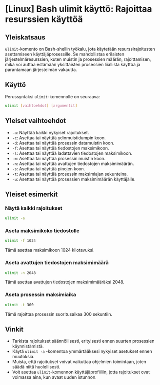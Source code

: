 # [Linux] Bash ulimit käyttö: Rajoittaa resurssien käyttöä

## Yleiskatsaus
`ulimit`-komento on Bash-shellin työkalu, jota käytetään resurssirajoitusten asettamiseen käyttäjäprosessille. Se mahdollistaa erilaisten järjestelmäresurssien, kuten muistin ja prosessien määrän, rajoittamisen, mikä voi auttaa estämään yksittäisten prosessien liiallista käyttöä ja parantamaan järjestelmän vakautta.

## Käyttö
Perussyntaksi `ulimit`-komennolle on seuraava:

```bash
ulimit [vaihtoehdot] [argumentit]
```

## Yleiset vaihtoehdot
- `-a`: Näyttää kaikki nykyiset rajoitukset.
- `-c`: Asettaa tai näyttää ydinmuistidumpin koon.
- `-d`: Asettaa tai näyttää prosessin datamuistin koon.
- `-f`: Asettaa tai näyttää tiedostojen maksimikoon.
- `-l`: Asettaa tai näyttää ladattavien tiedostojen maksimikoon.
- `-m`: Asettaa tai näyttää prosessin muistin koon.
- `-n`: Asettaa tai näyttää avattujen tiedostojen maksimimäärän.
- `-s`: Asettaa tai näyttää pinojen koon.
- `-t`: Asettaa tai näyttää prosessin maksimiajan sekunteina.
- `-u`: Asettaa tai näyttää prosessien maksimimäärän käyttäjälle.

## Yleiset esimerkit
### Näytä kaikki rajoitukset
```bash
ulimit -a
```

### Aseta maksimikoko tiedostolle
```bash
ulimit -f 1024
```
Tämä asettaa maksimikoon 1024 kilotavuksi.

### Aseta avattujen tiedostojen maksimimäärä
```bash
ulimit -n 2048
```
Tämä asettaa avattujen tiedostojen maksimimääräksi 2048.

### Aseta prosessin maksimiaika
```bash
ulimit -t 300
```
Tämä rajoittaa prosessin suoritusaikaa 300 sekuntiin.

## Vinkit
- Tarkista rajoitukset säännöllisesti, erityisesti ennen suurten prosessien käynnistämistä.
- Käytä `ulimit -a` -komentoa ymmärtääksesi nykyiset asetukset ennen muutoksia.
- Muista, että rajoitukset voivat vaikuttaa ohjelmien toimintaan, joten säädä niitä huolellisesti.
- Voit asettaa `ulimit`-komennon käyttäjäprofiiliin, jotta rajoitukset ovat voimassa aina, kun avaat uuden istunnon.